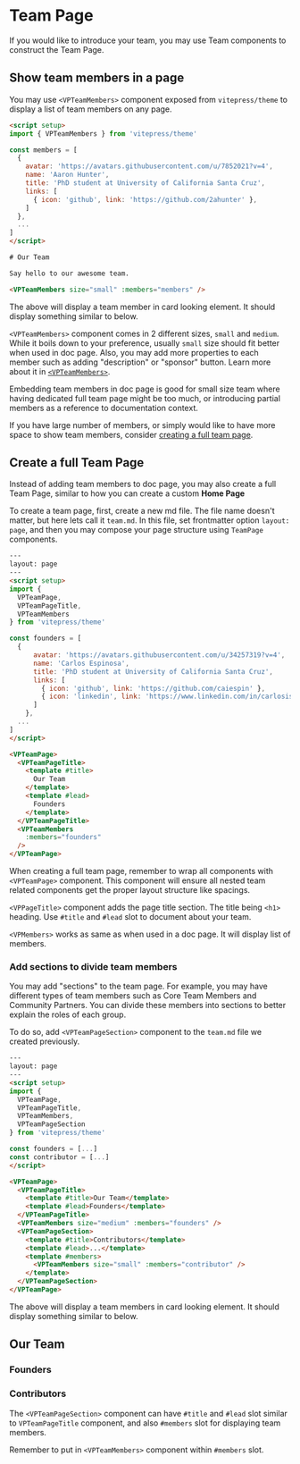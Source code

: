<script setup>
import { VPTeamMembers } from 'vitepress/theme'

const members = [
  {
    avatar: 'https://avatars.githubusercontent.com/u/7852021?v=4',
    name: 'Aaron Hunter',
    title: 'PhD student at University of California Santa Cruz',
    links: [
      { icon: 'github', link: 'https://github.com/2ahunter' },
    ]
  },
  {
      avatar: 'https://avatars.githubusercontent.com/u/34257319?v=4',
      name: 'Carlos Espinosa',
      title: 'PhD student at University of California Santa Cruz',
      links: [
        { icon: 'github', link: 'https://github.com/caiespin' },
        { icon: 'linkedin', link: 'https://www.linkedin.com/in/carlosisaacespinosa/' }
      ]
    },
]
const contributors = [
  {
      avatar: 'https://avatars.githubusercontent.com/u/84729149?v=4',
      name: 'Aniruddha Thakre',
      title: 'B.Tech Student at Veermata Jijabai Technological Institute, Mumbai',
      links: [
        { icon: 'github', link: 'https://github.com/Aniruddha1261' },
        { icon: 'linkedin', link: 'https://www.linkedin.com/in/aniruddha-thakre-992a92213/' }
      ]
    },
    {
      avatar: 'https://avatars.githubusercontent.com/u/88685125?v=4',
      name: 'Chiling Han',
      title: 'Student at the Harker School',
      links: [
        { icon: 'github', link: 'https://github.com/25ChilingH' },
        { icon: 'linkedin', link: 'https://www.linkedin.com/in/chiling-han-6b551921a' }
      ]
    },
    {
      avatar: 'https://avatars.githubusercontent.com/u/33845372?v=4',
      name: 'Damodar Datta',
      title: 'Research Assistant @ RRC, IIIT Hyderabad',
      links: [
        { icon: 'github', link: 'https://github.com/damodardatta' },
        { icon: 'linkedin', link: 'https://www.linkedin.com/in/damodar-datta-kancharla-745919129/?originalSubdomain=in' }
      ]
    },
]
</script>

# Team Page

If you would like to introduce your team, you may use Team components to construct the Team Page.

## Show team members in a page

You may use `<VPTeamMembers>` component exposed from `vitepress/theme` to display a list of team members on any page.

```html
<script setup>
import { VPTeamMembers } from 'vitepress/theme'

const members = [
  {
    avatar: 'https://avatars.githubusercontent.com/u/7852021?v=4',
    name: 'Aaron Hunter',
    title: 'PhD student at University of California Santa Cruz',
    links: [
      { icon: 'github', link: 'https://github.com/2ahunter' },
    ]
  },
  ...
]
</script>

# Our Team

Say hello to our awesome team.

<VPTeamMembers size="small" :members="members" />
```

The above will display a team member in card looking element. It should display something similar to below.

<VPTeamMembers size="small" :members="members" />

`<VPTeamMembers>` component comes in 2 different sizes, `small` and `medium`. While it boils down to your preference, usually `small` size should fit better when used in doc page. Also, you may add more properties to each member such as adding "description" or "sponsor" button. Learn more about it in [`<VPTeamMembers>`](#vpteammembers).

Embedding team members in doc page is good for small size team where having dedicated full team page might be too much, or introducing partial members as a reference to documentation context.

If you have large number of members, or simply would like to have more space to show team members, consider [creating a full team page](#create-a-full-team-page).

## Create a full Team Page

Instead of adding team members to doc page, you may also create a full Team Page, similar to how you can create a custom **Home Page**

To create a team page, first, create a new md file. The file name doesn't matter, but here lets call it `team.md`. In this file, set frontmatter option `layout: page`, and then you may compose your page structure using `TeamPage` components.

```html
---
layout: page
---
<script setup>
import {
  VPTeamPage,
  VPTeamPageTitle,
  VPTeamMembers
} from 'vitepress/theme'

const founders = [
  {
      avatar: 'https://avatars.githubusercontent.com/u/34257319?v=4',
      name: 'Carlos Espinosa',
      title: 'PhD student at University of California Santa Cruz',
      links: [
        { icon: 'github', link: 'https://github.com/caiespin' },
        { icon: 'linkedin', link: 'https://www.linkedin.com/in/carlosisaacespinosa/' }
      ]
    },
  ...
]
</script>

<VPTeamPage>
  <VPTeamPageTitle>
    <template #title>
      Our Team
    </template>
    <template #lead>
      Founders
    </template>
  </VPTeamPageTitle>
  <VPTeamMembers
    :members="founders"
  />
</VPTeamPage>
```

When creating a full team page, remember to wrap all components with `<VPTeamPage>` component. This component will ensure all nested team related components get the proper layout structure like spacings.

`<VPPageTitle>` component adds the page title section. The title being `<h1>` heading. Use `#title` and `#lead` slot to document about your team.

`<VPMembers>` works as same as when used in a doc page. It will display list of members.

### Add sections to divide team members

You may add "sections" to the team page. For example, you may have different types of team members such as Core Team Members and Community Partners. You can divide these members into sections to better explain the roles of each group.

To do so, add `<VPTeamPageSection>` component to the `team.md` file we created previously.

```html
---
layout: page
---
<script setup>
import {
  VPTeamPage,
  VPTeamPageTitle,
  VPTeamMembers,
  VPTeamPageSection
} from 'vitepress/theme'

const founders = [...]
const contributor = [...]
</script>

<VPTeamPage>
  <VPTeamPageTitle>
    <template #title>Our Team</template>
    <template #lead>Founders</template>
  </VPTeamPageTitle>
  <VPTeamMembers size="medium" :members="founders" />
  <VPTeamPageSection>
    <template #title>Contributors</template>
    <template #lead>...</template>
    <template #members>
      <VPTeamMembers size="small" :members="contributor" />
    </template>
  </VPTeamPageSection>
</VPTeamPage>
```

The above will display a team members in card looking element. It should display something similar to below.

## Our Team

### Founders

<VPTeamMembers size="medium" :members="members" />

### Contributors

<VPTeamMembers size="small" :members="contributors" />

The `<VPTeamPageSection>` component can have `#title` and `#lead` slot similar to `VPTeamPageTitle` component, and also `#members` slot for displaying team members.

Remember to put in `<VPTeamMembers>` component within `#members` slot.
